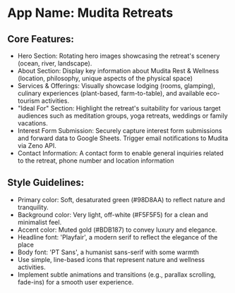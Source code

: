 # **App Name**: Mudita Retreats

## Core Features:

- Hero Section: Rotating hero images showcasing the retreat's scenery (ocean, river, landscape).
- About Section: Display key information about Mudita Rest & Wellness (location, philosophy, unique aspects of the physical space)
- Services & Offerings: Visually showcase lodging (rooms, glamping), culinary experiences (plant-based, farm-to-table), and available eco-tourism activities.
- "Ideal For" Section: Highlight the retreat's suitability for various target audiences such as meditation groups, yoga retreats, weddings or family vacations.
- Interest Form Submission: Securely capture interest form submissions and forward data to Google Sheets. Trigger email notifications to Mudita via Zeno API.
- Contact Information: A contact form to enable general inquiries related to the retreat, phone number and location information

## Style Guidelines:

- Primary color: Soft, desaturated green (#98D8AA) to reflect nature and tranquility.
- Background color: Very light, off-white (#F5F5F5) for a clean and minimalist feel.
- Accent color: Muted gold (#BDB187) to convey luxury and elegance.
- Headline font: 'Playfair', a modern serif to reflect the elegance of the place
- Body font: 'PT Sans', a humanist sans-serif with some warmth
- Use simple, line-based icons that represent nature and wellness activities.
- Implement subtle animations and transitions (e.g., parallax scrolling, fade-ins) for a smooth user experience.